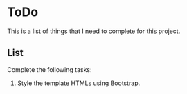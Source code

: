 # ToDo
This is a list of things that I need to complete for this project.


## List
Complete the following tasks:
1. Style the template HTMLs using Bootstrap.
